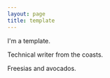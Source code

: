 ```yaml
---
layout: page
title: template
---
```

I'm a template.

Technical writer from the coasts.

Freesias and avocados.
